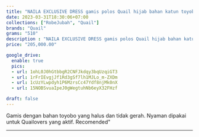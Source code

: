 ```yaml
---
title: "NAILA EXCLUSIVE DRESS gamis polos Quail hijab bahan katun toyobo"
date: 2023-03-31T18:30:06+07:00
collections: ["RobeJubah", "Quail"]
brands: "Quail"
grams: "510"
description : "NAILA EXCLUSIVE DRESS gamis polos Quail hijab bahan katun toyobo"
price: "205,000.00"

google_drive:
  enable: true
  pics:
  - url: 1ohL0J0hGtbbgR2CNFJkdqy3bqUzqiGT3
  - url: 1rFrIEvgjJf1Rd3gSf7lh1MJLo_m-ZXDm
  - url: 1cUzYLwpdyh1P6MzrsCc47Ydf8njMk0nX
  - url: 15NOBSvuaIpeJ0gWegtuhNb6eyX32FHzf

draft: false
---
```


Gamis dengan bahan toyobo yang halus dan tidak gerah. Nyaman dipakai untuk Quailovers yang aktif. Recomended"

-----------    
 
